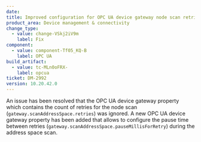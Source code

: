 ```yaml
---
date:
title: Improved configuration for OPC UA device gateway node scan retries
product_area: Device management & connectivity
change_type:
  - value: change-VSkj2iV9m
    label: Fix
component:
  - value: component-Tf05_KQ-B
    label: OPC UA
build_artifact:
  - value: tc-MLn0oFRX-
    label: opcua
ticket: DM-2992
version: 10.20.42.0
---
```

An issue has been resolved that the OPC UA device gateway property which contains the count of retries for the node scan (`gateway.scanAddressSpace.retries`) was ignored.
A new OPC UA device gateway property has been added that allows to configure the pause time between retries (`gateway.scanAddressSpace.pauseMillisForRetry`) during the address space scan.